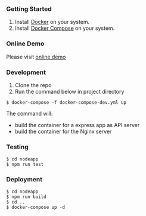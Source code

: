 
### Getting Started

1. Install [Docker](https://www.docker.com/) on your system.
2. Install [Docker Compose](http://docs.docker.com/compose/) on your system.

### Online Demo
Please visit [online demo](http://52.197.230.20/)

### Development
1. Clone the repo
2. Run the command below in project directory
````
$ docker-compose -f docker-compose-dev.yml up
````
The command will:
* build the container for a express app as API server
* build the container for the Nginx server

### Testing
````
$ cd nodeapp
$ npm run test
````

### Deployment
````
$ cd nodeapp
$ npm run build
$ cd ..
$ docker-compose up -d
````

